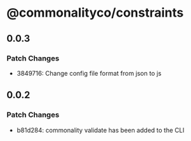 # @commonalityco/constraints

## 0.0.3

### Patch Changes

- 3849716: Change config file format from json to js

## 0.0.2

### Patch Changes

- b81d284: commonality validate has been added to the CLI
